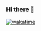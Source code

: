 ### Hi there 👋

[![wakatime](https://wakatime.com/badge/user/8b0c0ff4-a4c9-489a-80b4-19f39ac1be8d.svg)](https://wakatime.com/@8b0c0ff4-a4c9-489a-80b4-19f39ac1be8d)

<!--
**kamuyu-fred/kamuyu-fred** is a ✨ _special_ ✨ repository because its `README.md` (this file) appears on your GitHub profile.

Here are some ideas to get you started:

- 🔭 I’m currently working on ...
- 🌱 I’m currently learning ...
- 👯 I’m looking to collaborate on ...
- 🤔 I’m looking for help with ...
- 💬 Ask me about ...
- 📫 How to reach me: ...
- 😄 Pronouns: ...
- ⚡ Fun fact: ...
-->
